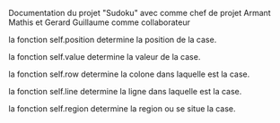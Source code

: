 Documentation du projet "Sudoku" avec comme chef de projet Armant Mathis et Gerard Guillaume comme collaborateur

la fonction self.position determine la position de la case.

la fonction self.value determine la valeur de la case.

la fonction self.row determine la colone dans laquelle est la case.

la fonction self.line determine la ligne dans laquelle est la case.

la fonction self.region determine la region ou se situe la case.

